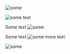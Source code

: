 ![some](image.png)

![some text](image.png)

Some text ![some](image.png)

Some text ![some](image.png) more text

![some](image.png "wow")
